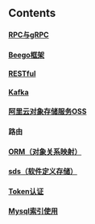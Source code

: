 ## Contents

#### [RPC与gRPC](https://github.com/SherDick/KnowledgePoint/blob/master/gRPC.md)
#### [Beego框架](https://github.com/SherDick/KnowledgePoint/blob/master/beego.md)
#### [RESTful](https://github.com/SherDick/KnowledgePoint/blob/master/RESTful.md)
#### [Kafka](https://github.com/SherDick/KnowledgePoint/blob/master/ApacheKafka.md)

#### [阿里云对象存储服务OSS](https://github.com/SherDick/KnowledgePoint/blob/master/OSS.md)
#### 路由
#### [ORM（对象关系映射）](https://github.com/SherDick/KnowledgePoint/blob/master/ORM.md)
#### [sds（软件定义存储）](https://github.com/SherDick/KnowledgePoint/blob/master/sds.md)
#### [Token认证](https://github.com/SherDick/KnowledgePoint/blob/master/Token.md)
#### [Mysql索引使用](https://github.com/SherDick/KnowledgePoint/blob/master/mysql%E6%95%B0%E6%8D%AE%E5%BA%93%E7%B4%A2%E5%BC%95.md)
